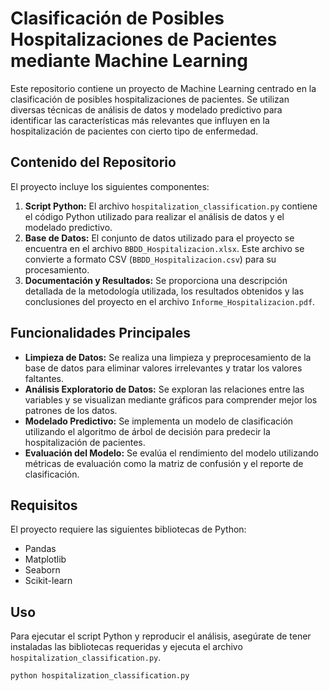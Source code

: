 # Clasificación de Posibles Hospitalizaciones de Pacientes mediante Machine Learning

Este repositorio contiene un proyecto de Machine Learning centrado en la clasificación de posibles hospitalizaciones de pacientes. Se utilizan diversas técnicas de análisis de datos y modelado predictivo para identificar las características más relevantes que influyen en la hospitalización de pacientes con cierto tipo de enfermedad.

## Contenido del Repositorio

El proyecto incluye los siguientes componentes:

1. **Script Python:** El archivo `hospitalization_classification.py` contiene el código Python utilizado para realizar el análisis de datos y el modelado predictivo.
2. **Base de Datos:** El conjunto de datos utilizado para el proyecto se encuentra en el archivo `BBDD_Hospitalizacion.xlsx`. Este archivo se convierte a formato CSV (`BBDD_Hospitalizacion.csv`) para su procesamiento.
3. **Documentación y Resultados:** Se proporciona una descripción detallada de la metodología utilizada, los resultados obtenidos y las conclusiones del proyecto en el archivo `Informe_Hospitalizacion.pdf`.

## Funcionalidades Principales

- **Limpieza de Datos:** Se realiza una limpieza y preprocesamiento de la base de datos para eliminar valores irrelevantes y tratar los valores faltantes.
- **Análisis Exploratorio de Datos:** Se exploran las relaciones entre las variables y se visualizan mediante gráficos para comprender mejor los patrones de los datos.
- **Modelado Predictivo:** Se implementa un modelo de clasificación utilizando el algoritmo de árbol de decisión para predecir la hospitalización de pacientes.
- **Evaluación del Modelo:** Se evalúa el rendimiento del modelo utilizando métricas de evaluación como la matriz de confusión y el reporte de clasificación.

## Requisitos

El proyecto requiere las siguientes bibliotecas de Python:

- Pandas
- Matplotlib
- Seaborn
- Scikit-learn

## Uso

Para ejecutar el script Python y reproducir el análisis, asegúrate de tener instaladas las bibliotecas requeridas y ejecuta el archivo `hospitalization_classification.py`.

```bash
python hospitalization_classification.py
